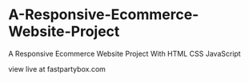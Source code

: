 # A-Responsive-Ecommerce-Website-Project

A Responsive Ecommerce Website Project With HTML CSS JavaScript

view live at fastpartybox.com
